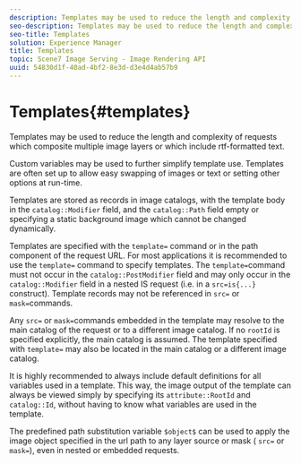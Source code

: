 ```yaml
---
description: Templates may be used to reduce the length and complexity of requests which composite multiple image layers or which include rtf-formatted text.
seo-description: Templates may be used to reduce the length and complexity of requests which composite multiple image layers or which include rtf-formatted text.
seo-title: Templates
solution: Experience Manager
title: Templates
topic: Scene7 Image Serving - Image Rendering API
uuid: 54830d1f-40ad-4bf2-8e3d-d3e4d4ab57b9
---
```


# Templates{#templates}

Templates may be used to reduce the length and complexity of requests which composite multiple image layers or which include rtf-formatted text.

Custom variables may be used to further simplify template use. Templates are often set up to allow easy swapping of images or text or setting other options at run-time.

Templates are stored as records in image catalogs, with the template body in the `catalog::Modifier` field, and the `catalog::Path` field empty or specifying a static background image which cannot be changed dynamically.

Templates are specified with the `template=` command or in the path component of the request URL. For most applications it is recommended to use the `template=` command to specify templates. The `template=`command must not occur in the `catalog::PostModifier` field and may only occur in the `catalog::Modifier` field in a nested IS request (i.e. in a `src=is{...}` construct). Template records may not be referenced in `src=` or `mask=`commands.

Any `src=` or `mask=`commands embedded in the template may resolve to the main catalog of the request or to a different image catalog. If no `rootId` is specified explicitly, the main catalog is assumed. The template specified with `template=` may also be located in the main catalog or a different image catalog.

It is highly recommended to always include default definitions for all variables used in a template. This way, the image output of the template can always be viewed simply by specifying its `attribute::RootId` and `catalog::Id`, without having to know what variables are used in the template.

The predefined path substitution variable `$object$` can be used to apply the image object specified in the url path to any layer source or mask ( `src=` or `mask=`), even in nested or embedded requests. 
